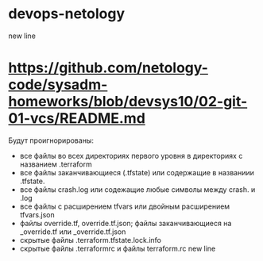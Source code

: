 # devops-netology

new line

# https://github.com/netology-code/sysadm-homeworks/blob/devsys10/02-git-01-vcs/README.md

Будут проигнорированы:
- все файлы во всех директориях первого уровня в директориях с названием .terraform
- все файлы заканчивающиеся (.tfstate) или содержащие в названиии .tfstate.
- все файлы crash.log или содежащие любые символы между crash. и .log
- все файлы с расширением tfvars или двойным расширением tfvars.json
- файлы override.tf, override.tf.json; файлы заканчивающиеся на _override.tf или _override.tf.json
- скрытые файлы .terraform.tfstate.lock.info
- скрытые файлы .terraformrc и файлы terraform.rc
new line
